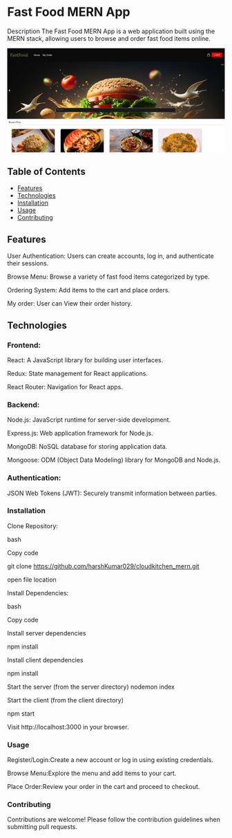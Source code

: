 # Fast Food MERN App
Description
The Fast Food MERN App is a web application built using the MERN stack, allowing users to browse and order fast food items online.

![MERN](./public/assets/img/readme.webp)

## Table of Contents

* [Features](#features)
* [Technologies](#technologies)
* [Installation](#installation)
* [Usage](#usage)
* [Contributing](#contributing)


## Features
User Authentication: Users can create accounts, log in, and authenticate their sessions.

Browse Menu: Browse a variety of fast food items categorized by type.

Ordering System: Add items to the cart and place orders.

My order: User can View their order history.

## Technologies

### Frontend:
React: A JavaScript library for building user interfaces.

Redux: State management for React applications.

React Router: Navigation for React apps.

### Backend:
Node.js: JavaScript runtime for server-side development.

Express.js: Web application framework for Node.js.

MongoDB: NoSQL database for storing application data.

Mongoose: ODM (Object Data Modeling) library for MongoDB and Node.js.

### Authentication:
JSON Web Tokens (JWT): Securely transmit information between parties.

### Installation
Clone Repository:

bash

Copy code

git clone https://github.com/harshKumar029/cloudkitchen_mern.git

open file location

Install Dependencies:

bash

Copy code

Install server dependencies

npm install

Install client dependencies

npm install

Start the server (from the server directory)
nodemon index

Start the client (from the client directory)

npm start

Visit http://localhost:3000 in your browser.

### Usage
Register/Login:Create a new account or log in using existing credentials.

Browse Menu:Explore the menu and add items to your cart.

Place Order:Review your order in the cart and proceed to checkout.

### Contributing
Contributions are welcome! Please follow the contribution guidelines when submitting pull requests.